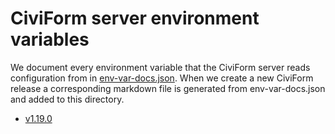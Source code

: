 # CiviForm server environment variables

We document every environment variable that the CiviForm server reads
configuration from in
[env-var-docs.json](https://github.com/civiform/civiform/blob/main/server/conf/env-var-docs.json).
When we create a new CiviForm release a corresponding markdown file is
generated from env-var-docs.json and added to this directory.

<!--- env-var-docs/generate_markdown.py START --->
- [v1.19.0](./v1.19.0.md)
<!--- env-var-docs/generate_markdown.py END --->